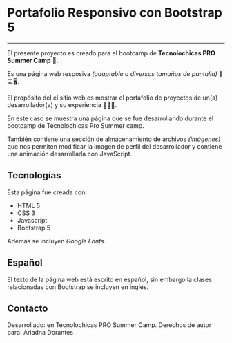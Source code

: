 # Portafolio Responsivo con Bootstrap 5 

*******

El presente proyecto es creado para el bootcamp de **Tecnolochicas PRO Summer Camp** 💜.

Es una página web resposiva *(adaptable a diversos tamaños de pantalla)* 📱💻🖥️.

El propósito del el sitio web es mostrar el portafolio de proyectos de un(a) desarrollador(a) y su experiencia 👩🏻‍💻.

En este caso se muestra una página que se fue desarrollando durante el bootcamp de Tecnolochicas Pro Summer camp.


También contiene una sección de almacenamiento de archivos *(imágenes)* que nos permiten modificar la imagen de perfil del desarrollador y contiene una animación desarrollada con JavaScript.

## Tecnologías

Esta página fue creada con:

* HTML 5
* CSS 3
* Javascript
* Bootstrap 5

Además se incluyen *Google Fonts*.

## Español 
 El texto de la página web está escrito en español, sin embargo la clases relacionadas con Bootstrap se incluyen en inglés.

## Contacto

Desarrollado:  en Tecnolochicas PRO Summer Camp.
Derechos de autor para: Ariadna Dorantes
